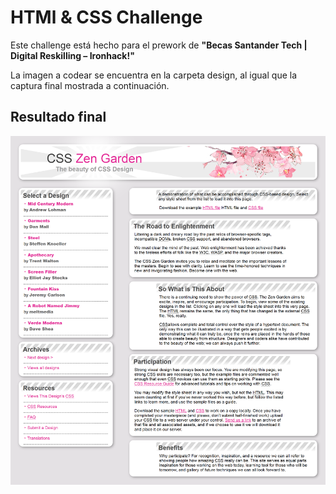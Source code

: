 # HTMl & CSS Challenge

Este challenge está hecho para el prework de **"Becas Santander Tech | Digital Reskilling – Ironhack!"**

La imagen a codear se encuentra en la carpeta design, al igual que la captura final mostrada a continuación.

## Resultado final
![Resultado final diseño](/design/CapturaResultadoFinal.png)